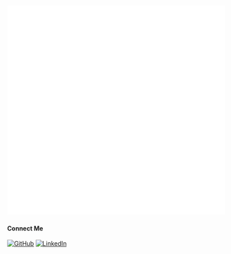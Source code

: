![Github Metrics](./github-metrics.svg)

#### Connect Me

<p align="left">
  <a href="https://github.com/github-username-not-found"><img src="https://img.icons8.com/bubbles/50/000000/github.png" alt="GitHub"/></a>
  <a href="https://www.linkedin.com/in/mrpmohiburrahman/"><img src="https://img.icons8.com/bubbles/50/000000/linkedin.png" alt="LinkedIn"/></a>
</p>
